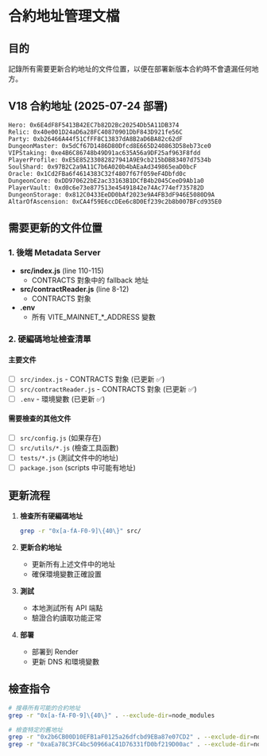 # 合約地址管理文檔

## 目的
記錄所有需要更新合約地址的文件位置，以便在部署新版本合約時不會遺漏任何地方。

## V18 合約地址 (2025-07-24 部署)

```
Hero: 0x6E4dF8F5413B42EC7b82D2Bc20254Db5A11DB374
Relic: 0x40e001D24aD6a28FC40870901DbF843D921fe56C
Party: 0xb26466A44f51CfFF8C13837dA8B2aD6BA82c62dF
DungeonMaster: 0x5dCf67D1486D80Dfcd8E665D240863D58eb73ce0
VIPStaking: 0xe4B6C86748b49D91ac635A56a9DF25af963F8fdd
PlayerProfile: 0xE5E85233082827941A9E9cb215bDB83407d7534b
SoulShard: 0x97B2C2a9A11C7b6A020b4bAEaAd349865eaD0bcF
Oracle: 0x1Cd2FBa6f4614383C32f4807f67f059eF4Dbfd0c
DungeonCore: 0xDD970622bE2ac33163B1DCfB4b2045CeeD9Ab1a0
PlayerVault: 0xd0c6e73e877513e45491842e74Ac774ef735782D
DungeonStorage: 0x812C0433EeDD0bAf2023e9A4FB3dF946E5080D9A
AltarOfAscension: 0xCA4f59E6ccDEe6c8D0Ef239c2b8b007BFcd935E0
```

## 需要更新的文件位置

### 1. 後端 Metadata Server
- **src/index.js** (line 110-115)
  - CONTRACTS 對象中的 fallback 地址
- **src/contractReader.js** (line 8-12)
  - CONTRACTS 對象
- **.env**
  - 所有 VITE_MAINNET_*_ADDRESS 變數

### 2. 硬編碼地址檢查清單

#### 主要文件
- [ ] `src/index.js` - CONTRACTS 對象 (已更新 ✅)
- [ ] `src/contractReader.js` - CONTRACTS 對象 (已更新 ✅)
- [ ] `.env` - 環境變數 (已更新 ✅)

#### 需要檢查的其他文件
- [ ] `src/config.js` (如果存在)
- [ ] `src/utils/*.js` (檢查工具函數)
- [ ] `tests/*.js` (測試文件中的地址)
- [ ] `package.json` (scripts 中可能有地址)

## 更新流程

1. **檢查所有硬編碼地址**
   ```bash
   grep -r "0x[a-fA-F0-9]\{40\}" src/
   ```

2. **更新合約地址**
   - 更新所有上述文件中的地址
   - 確保環境變數正確設置

3. **測試**
   - 本地測試所有 API 端點
   - 驗證合約讀取功能正常

4. **部署**
   - 部署到 Render
   - 更新 DNS 和環境變數

## 檢查指令

```bash
# 搜尋所有可能的合約地址
grep -r "0x[a-fA-F0-9]\{40\}" . --exclude-dir=node_modules

# 檢查特定的舊地址
grep -r "0x2b6CB00D10EFB1aF0125a26dfcbd9EBa87e07CD2" . --exclude-dir=node_modules
grep -r "0xaEa78C3FC4bc50966aC41D76331fD0bf219D00ac" . --exclude-dir=node_modules
```